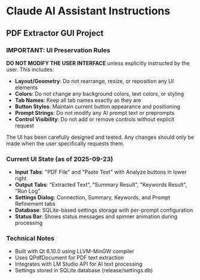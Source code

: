 # Claude AI Assistant Instructions

## PDF Extractor GUI Project

### IMPORTANT: UI Preservation Rules

**DO NOT MODIFY THE USER INTERFACE** unless explicitly instructed by the user. This includes:

- **Layout/Geometry**: Do not rearrange, resize, or reposition any UI elements
- **Colors**: Do not change any background colors, text colors, or styling
- **Tab Names**: Keep all tab names exactly as they are
- **Button Styles**: Maintain current button appearance and positioning
- **Prompt Strings**: Do not modify any AI prompt text or preprompts
- **Control Visibility**: Do not add or remove controls without explicit request

The UI has been carefully designed and tested. Any changes should only be made when the user specifically requests them.

### Current UI State (as of 2025-09-23)

- **Input Tabs**: "PDF File" and "Paste Text" with Analyze buttons in lower right
- **Output Tabs**: "Extracted Text", "Summary Result", "Keywords Result", "Run Log"
- **Settings Dialog**: Connection, Summary, Keywords, and Prompt Refinement tabs
- **Database**: SQLite-based settings storage with per-prompt configuration
- **Status Bar**: Shows status messages and spinner animation during processing

### Technical Notes

- Built with Qt 6.10.0 using LLVM-MinGW compiler
- Uses QPdfDocument for PDF text extraction
- Integrates with LM Studio API for AI text processing
- Settings stored in SQLite database (release/settings.db)
